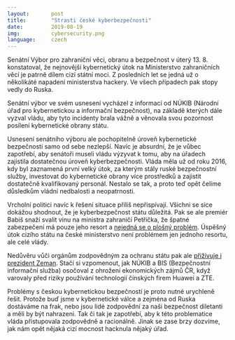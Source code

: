 ```yaml
---
layout:       post
title:        "Strasti české kyberbezpečnosti"
date:         2019-08-19
img:          cybersecurity.png
language:     czech
---
```


Senátní Výbor pro zahraniční věci, obranu a bezpečnost v úterý 13. 8. konstatoval, že nejnovější kybernetický útok na Ministerstvo zahraničních věcí je patrně dílem cizí státní moci. Z posledních let se jedná už o několikáté napadení ministerstva hackery. Ve všech případech pak stopy vedly do Ruska.

<!--more-->

Senátní výbor ve svém usnesení vycházel z informací od NÚKIB (Národní úřad pro kybernetickou a informační bezpečnost), na základě kterých dále vyzval vládu, aby tyto incidenty brala vážně a věnovala svou pozornost posílení kybernetické obrany státu.

Usnesení senátního výboru ale pochopitelně úroveň kybernetické bezpečnosti samo od sebe nezlepší. Navíc je absurdní, že je vůbec zapotřebí, aby senátoři museli vládu výzyvat k tomu, aby na úřadech zajistila dostatečnou úroveň kyberbezpečnosti. Vláda měla už od roku 2016, kdy byl zaznamená první velký útok, za kterým stály ruské bezpečnostní služby, investovat do kybernetické obrany více prostředků a zajistit dostatečně kvalifikovaný personál. Nestalo se tak, a proto teď opět čelíme důsledkům vládní nedbalosti a neopatrnosti.

Vrcholní politici navíc k řešení situace příliš nepřispívají. Všichni se sice dokážou shodnout, že je kyberbezpečnost státu důležitá. Pak se ale premiér Babiš snaží svalit vinu na ministra zahraničí Petříčka, že špatné zabezpečení má pouze jeho resort a [nejedná se o plošný problém](https://domaci.ihned.cz/c1-66623170-za-kyberutokem-proti-ceske-diplomacii-je-podle-nukib-cizi-stat). Úspěšný útok cizího státu na české ministerstvo není problémem jen jednoho resortu, ale celé vlády. 

Nedůvěru vůči orgánům zodpovědným za ochranu státu pak ale [přiživuje i prezident Zeman](https://www.irozhlas.cz/zpravy-domov/milos-zeman-cina-huawei_1901102201_pj). Stačí si vzpomenout, jak NÚKIB a BIS (Bezpečnostní informační služba) osočoval z ohrožení ekonomických zájmů ČR, když varovaly před riziky používání technologií čínských firem Huawei a ZTE. 

Problémy s českou kybernetickou bezpečností je proto nutné urychleně řešit. Protože buď jsme v kybernetické válce a zejména od Ruska dostáváme na frak, nebo jsou lidé zodpovědní za naši bezpečnost diletanti a měli by být nahrazeni. Tak či tak je zapotřebí, aby k této problematice vláda přistupovala zodpovědně a racionálně. Jinak se zase brzy dozvíme, jak nám opět nějaká cizí mocnost hacknula nějaký úřad.
